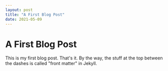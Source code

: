 ```yaml
---
layout: post
title: "A First Blog Post"
date: 2021-05-09
---
```


# A First Blog Post 

This is my first blog post. That's it. By the way, the stuff at the top between the dashes is called "front matter" in Jekyll. 
